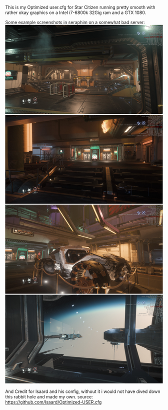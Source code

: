 This is my Optimized user.cfg for Star Citizen running pretty smooth with rather okay graphics on a Intel i7-6800k 32Gig ram and a GTX 1080.

Some example screenshots in seraphim on a somewhat bad server:
<img src="https://github.com/Johnaconda/SC-MyUser.cfg/blob/main/Screenshots/ScreenShot-2023-12-29_15-49-57-725.jpg?raw=true" alt="Example1" title="Seraphim station">
<img src="https://github.com/Johnaconda/SC-MyUser.cfg/blob/main/Screenshots/ScreenShot-2023-12-29_15-50-16-264.jpg?raw=true" alt="Example2" title="Seraphim station">
<img src="https://github.com/Johnaconda/SC-MyUser.cfg/blob/main/Screenshots/ScreenShot-2023-12-29_15-51-28-AE9.jpg?raw=true" alt="Example3" title="Seraphim station">
<img src="https://github.com/Johnaconda/SC-MyUser.cfg/blob/main/Screenshots/ScreenShot-2023-12-29_15-53-06-952.jpg?raw=true" alt="Example4" title="Seraphim station">

And Credit for Isaard and his config, without it i would not have dived down this rabbit hole and made my own.
source: https://github.com/Isaard/Optimized-USER.cfg
